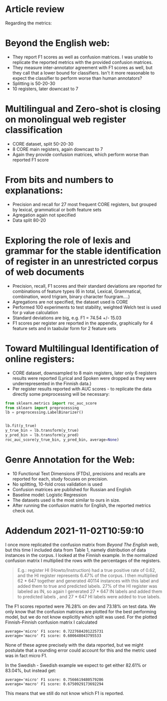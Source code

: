 # Article review

Regarding the metrics:

# Beyond the English web:
* They report F1 scores as well as confusion matrices. I was unable to replicate the reported metrics with the provided confusion matrices.
* They measure inter-annotator agreement with F1 scores as well, but they call that a lower bound for classifiers. Isn't it more reasonable to expect the classifier to perform worse than human annotators?
* Splitting is 50-20-30
* 10 registers, later downcast to 7

#  Multilingual and Zero-shot is closing on monolingual web register classification
* CORE dataset, split 50-20-30
* 8 CORE main registers, again downcast to 7
* Again they provide confusion matrices, which perform worse than reported F1 score


#  From bits and numbers to explanations:
+ Precision and recall for 27 most frequent CORE registers, but grouped by lexical, grammatical or both feature sets
+ Agregation again not specified
+ Data split 80-20

#  Exploring the role of lexis and grammar for the stable identification of register in an unrestricted corpus of web documents
* Precision, recall, F1 scores and their standard deviations are reported for combinations of feature types (6 in total, Lexical, Grammatical, combination, word trigram, binary character fourgram....)
* Agregations are not specified, the dataset used is CORE
* Performed 100 experiments to test stability, weighted Welch test is used for p value calculation
* Standard deviations are big, e.g. F1 = 74.54 +/- 15.03
* F1 scores per register are reported in the appendix, graphically for 4 feature sets and in taabular form for 2 feature sets

#  Toward Multilingual Identification of online registers:
* CORE dataset, downsampled to 8 main registers, later only 6 registers results were reported (Lyrical and Spoken were dropped as they were underrepresented in the Finnish data.)
* Per register results reported with AUC scores - to replicate the data directly some preprocessing will be necessary:
```python
from sklearn.metrics import roc_auc_score
from sklearn import preprocessing
lb = preprocessing.LabelBinarizer()


lb.fit(y_true)
y_true_bin = lb.transform(y_true)
y_pred_bin = lb.transform(y_pred)
roc_auc_score(y_true_bin, y_pred_bin, average=None)
```


#  Genre Annotation for the Web:
* 10 Functional Text Dimensions (FTDs), precisions and recalls are reported for each, study focuses on precision.
* No splitting, 10-fold cross validation is used
* Confusion matrices are published for Russian and English
* Baseline model: Logistic Regression
* The datasets used is the most similar to ours in size.
* After running the confusion matrix for English, the reported metrics check out.
  
# Addendum 2021-11-02T10:59:10

I once more replicated the confusion matrix from _Beyond The English web_, but this time I included data from Table 1, namely distribution of data instances in the corpus. I looked at the Finnish example. In the normalized confusion matrix I multiplied the rows with the percentages of the registers.

 >E.g.:
 >register HI (Howto/Instruction) had a true positive rate of 0.62, and the HI register represents 6.47% of the corpus.
 >I then multiplied 62 * 647 together and generated 40114 instances with this label and added them to true and predicted labels.
 >27% of the HI register was labeled as IN, so again I generated 27 * 647 IN labels and added them to predicted labels , and 27 * 647 HI labels were added to true labels.

The F1 scores reported were 76.28% on dev and 73.18% on test data. We only know that the confusion matrices are plotted for the best performing model, but we do not know explicitly which split was used. For the plotted Finnish-Finnish confusion matrix I calculated

```
average='micro' F1 score: 0.7227684201225731
average='macro' F1 score: 0.600648043795533
```

None of these agree precisely with the data reported, but we might postulate that a rounding error could account for this and the metric used was in fact micro F1.

In the Swedish - Swedish example we expect to get either 82.61% or 83.04%, but instead get:
```
average='micro' F1 score: 0.7566619480579286
average='macro' F1 score: 0.6750929173692294
```

This means that we still do not know which F1 is reported.
